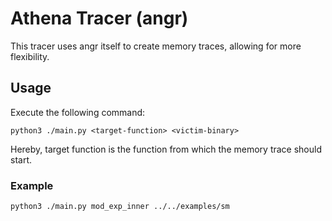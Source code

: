 # Athena Tracer (angr)
This tracer uses angr itself to create memory traces, allowing for more flexibility.

## Usage
Execute the following command:
```
python3 ./main.py <target-function> <victim-binary>
```
Hereby, target function is the function from which the memory trace should start.

### Example
`python3 ./main.py mod_exp_inner ../../examples/sm`
